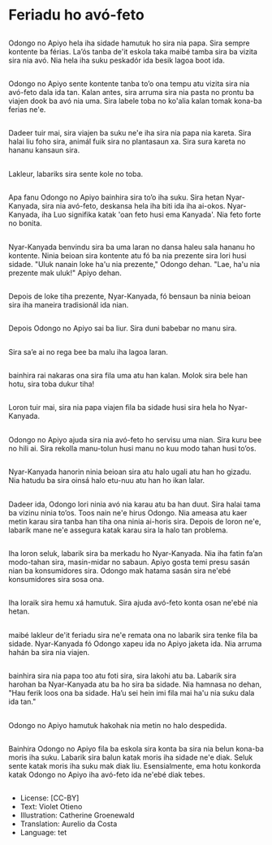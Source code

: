 # Feriadu ho avó-feto

##
Odongo no Apiyo hela iha sidade hamutuk ho sira nia papa. Sira sempre kontente ba férias. La’ós tanba de'it eskola taka maibé tamba sira ba vizita sira nia avó. Nia hela iha suku peskadór ida besik lagoa boot ida.

##
Odongo no Apiyo sente kontente tanba to’o ona tempu atu vizita sira nia avó-feto dala ida tan. Kalan antes, sira arruma sira nia pasta no prontu ba viajen dook ba avó nia uma. Sira labele toba no ko'alia kalan tomak kona-ba ferias ne'e.

##
Dadeer tuir mai, sira viajen ba suku ne'e iha sira nia papa nia kareta. Sira halai liu foho sira, animál fuik sira no plantasaun xa. Sira sura kareta no hananu kansaun sira.

##
Lakleur, labariks sira sente kole no toba.

##
Apa fanu Odongo no Apiyo bainhira sira to’o iha suku. Sira hetan Nyar-Kanyada, sira nia avó-feto, deskansa hela iha biti ida iha ai-okos. Nyar-Kanyada, iha Luo signifika katak 'oan feto husi ema Kanyada'. Nia feto forte no bonita.

##
Nyar-Kanyada benvindu sira ba uma laran no dansa haleu sala hananu ho kontente. Ninia beioan sira kontente atu fó ba nia prezente sira lori husi sidade. "Uluk nanain loke ha'u nia prezente," Odongo dehan. "Lae, ha'u nia prezente mak uluk!" Apiyo dehan.

##
Depois de loke tiha prezente, Nyar-Kanyada, fó bensaun ba ninia beioan sira iha maneira tradisionál ida nian.

##
Depois Odongo no Apiyo sai ba liur. Sira duni babebar no manu sira.

##
Sira sa’e ai no rega bee ba malu iha lagoa laran.

##
bainhira rai nakaras ona sira fila uma atu han kalan. Molok sira bele han hotu, sira toba dukur tiha!

##
Loron tuir mai, sira nia papa viajen fila ba sidade husi sira hela ho Nyar-Kanyada.

##
Odongo no Apiyo ajuda sira nia avó-feto ho servisu uma nian. Sira kuru bee no hili ai. Sira rekolla manu-tolun husi manu no kuu modo tahan husi to’os.

##
Nyar-Kanyada hanorin ninia beioan sira atu halo ugali atu han ho gizadu. Nia hatudu ba sira oinsá halo etu-nuu atu han ho ikan lalar.

##
Dadeer ida, Odongo lori ninia avó nia karau atu ba han duut. Sira halai tama ba vizinu ninia to’os. Toos nain ne'e hirus Odongo. Nia ameasa atu kaer metin karau sira tanba han tiha ona ninia ai-horis sira. Depois de loron ne'e, labarik mane ne'e assegura katak karau sira la halo tan problema.

##
Iha loron seluk, labarik sira ba merkadu ho Nyar-Kanyada. Nia iha fatin fa’an modo-tahan sira, masin-midar no sabaun. Apiyo gosta temi presu sasán nian ba konsumidores sira. Odongo mak hatama sasán sira ne'ebé konsumidores sira sosa ona.

##
Iha loraik sira hemu xá hamutuk. Sira ajuda avó-feto konta osan ne'ebé nia hetan.

##
maibé lakleur de'it feriadu sira ne'e remata ona no labarik sira tenke fila ba sidade. Nyar-Kanyada fó Odongo xapeu ida no Apiyo jaketa ida. Nia arruma hahán ba sira nia viajen.

##
bainhira sira nia papa too atu foti sira, sira lakohi atu ba. Labarik sira harohan ba Nyar-Kanyada atu ba ho sira ba sidade. Nia hamnasa no dehan, "Hau ferik loos ona ba sidade. Ha’u sei hein imi fila mai ha'u nia suku dala ida tan."

##
Odongo no Apiyo hamutuk hakohak nia metin no halo despedida.

##
Bainhira Odongo no Apiyo fila ba eskola sira konta ba sira nia belun kona-ba moris iha suku. Labarik sira balun katak moris iha sidade ne'e diak. Seluk sente katak moris iha suku mak diak liu. Esensialmente, ema hotu konkorda katak Odongo no Apiyo iha avó-feto ida ne'ebé diak tebes.

##
* License: [CC-BY]
* Text: Violet Otieno
* Illustration: Catherine Groenewald
* Translation: Aurelio da Costa
* Language: tet
